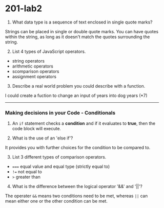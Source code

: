 # 201-lab2

1. What data type is a sequence of text enclosed in single quote marks?

Strings can be placed in single or double quote marks. You can have quotes within the string, as long as it doesn't match the quotes surrounding the string.

2. List 4 types of JavaScript operators.

- string operators
- arithmetic operators
- scomparison operators
- assignment operators

3. Describe a real world problem you could describe with a function.

I could create a fuction to change an input of years into dog years (*7)

---


### Making decisions in your Code - Conditionals

1. An `if` statement checks a __condition__ and if it evaluates to __true__, then the code block will execute.

2. What is the use of an 'else if'?

It provides you with further choices for the condition to be compared to.

3. List 3 different types of comparison operators.

- `===` equal value and equal type (strictly equal to)
- `!=` not equal to
- `>` greater than

4. What is the difference between the logical operator '&&' and '||'?

The operater `&&` means two conditions need to be met, whereas `||` can mean either one or the other condition can be met.